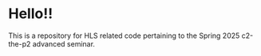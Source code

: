 # Hello!! 
This is a repository for HLS related code pertaining to the Spring 2025 c2-the-p2 advanced seminar.   
